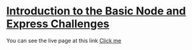 # [Introduction to the Basic Node and Express Challenges](https://www.freecodecamp.org/learn/apis-and-microservices/basic-node-and-express/)

You can see the live page at this link [Click me](https://nod3-express.herokuapp.com/)
